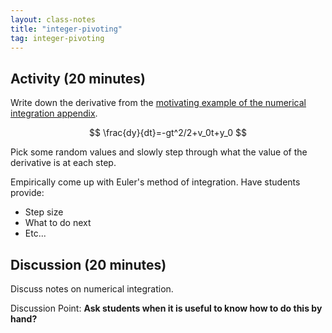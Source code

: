 ```yaml
---
layout: class-notes
title: "integer-pivoting"
tag: integer-pivoting
---
```


## Activity (20 minutes)

Write down the derivative from the
[motivating example of the numerical integration appendix](https://vknight.org/gtb/main-15/#motivating-example-air-resistance-of-a-sky-diver).

$$
\frac{dy}{dt}=-gt^2/2+v_0t+y_0
$$

Pick some random values and slowly step through what the value of the derivative
is at each step.

Empirically come up with Euler's method of integration. Have students provide:

- Step size
- What to do next
- Etc...

## Discussion (20 minutes)

Discuss notes on numerical integration.

Discussion Point: **Ask students when it is useful to know how to do this by
hand?**
